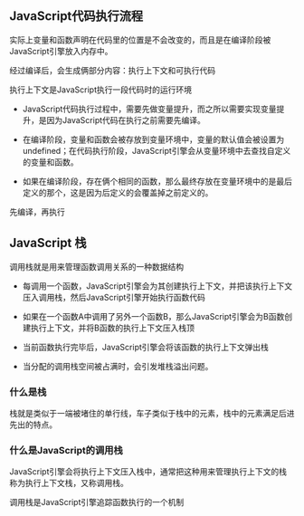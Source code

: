 ## JavaScript代码执行流程
实际上变量和函数声明在代码里的位置是不会改变的，而且是在编译阶段被JavaScript引擎放入内存中。

经过编译后，会生成俩部分内容：执行上下文和可执行代码

执行上下文是JavaScript执行一段代码时的运行环境

* JavaScript代码执行过程中，需要先做变量提升，而之所以需要实现变量提升，是因为JavaScript代码在执行之前需要先编译。

* 在编译阶段，变量和函数会被存放到变量环境中，变量的默认值会被设置为undefined；在代码执行阶段，JavaScript引擎会从变量环境中去查找自定义的变量和函数。

* 如果在编译阶段，存在俩个相同的函数，那么最终存放在变量环境中的是最后定义的那个，这是因为后定义的会覆盖掉之前定义的。

先编译，再执行

## JavaScript 栈
调用栈就是用来管理函数调用关系的一种数据结构

* 每调用一个函数，JavaScript引擎会为其创建执行上下文，并把该执行上下文压入调用栈，然后JavaScript引擎开始执行函数代码

* 如果在一个函数A中调用了另外一个函数B，那么JavaScript引擎会为B函数创建执行上下文，并将B函数的执行上下文压入栈顶

* 当前函数执行完毕后，JavaScript引擎会将该函数的执行上下文弹出栈

* 当分配的调用栈空间被占满时，会引发堆栈溢出问题。

### 什么是栈
栈就是类似于一端被堵住的单行线，车子类似于栈中的元素，栈中的元素满足后进先出的特点。

### 什么是JavaScript的调用栈
JavaScript引擎会将执行上下文压入栈中，通常把这种用来管理执行上下文的栈称为执行上下文栈，又称调用栈。

调用栈是JavaScript引擎追踪函数执行的一个机制

